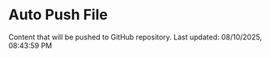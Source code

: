 # Auto Push File

Content that will be pushed to GitHub repository.
Last updated: 08/10/2025, 08:43:59 PM